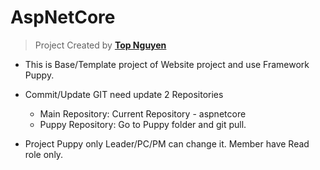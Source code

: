 ﻿# AspNetCore
> Project Created by [**Top Nguyen**](http://topnguyen.net)

- This is Base/Template project of Website project and use Framework Puppy.
- Commit/Update GIT need update 2 Repositories
    + Main Repository: Current Repository - aspnetcore
    + Puppy Repository: Go to Puppy folder and git pull.

- Project Puppy only Leader/PC/PM can change it. Member have Read role only.
